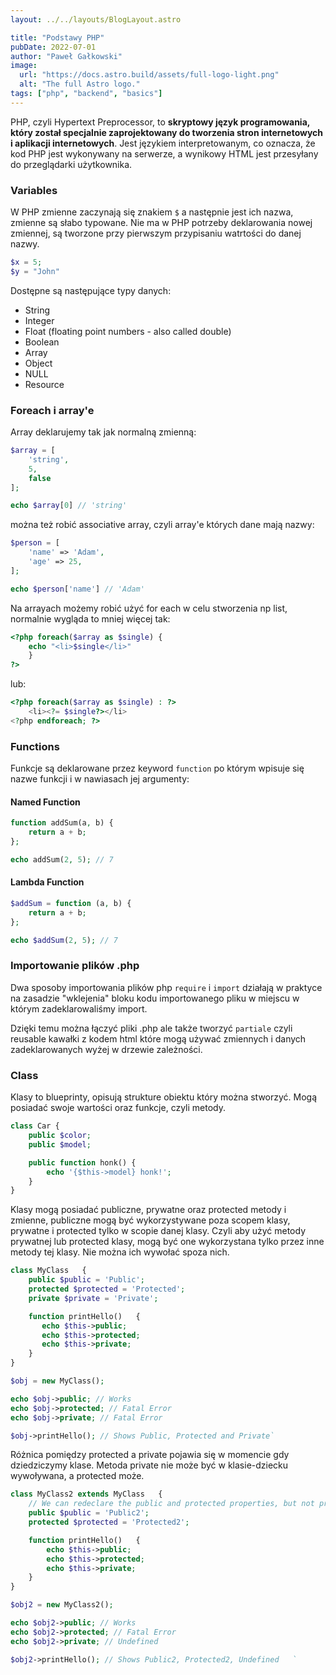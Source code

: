 ```yaml
---
layout: ../../layouts/BlogLayout.astro

title: "Podstawy PHP"
pubDate: 2022-07-01
author: "Paweł Gałkowski"
image:
  url: "https://docs.astro.build/assets/full-logo-light.png"
  alt: "The full Astro logo."
tags: ["php", "backend", "basics"]
---
```


PHP, czyli Hypertext Preprocessor, to **skryptowy język programowania, który został specjalnie zaprojektowany do tworzenia stron internetowych i aplikacji internetowych**. Jest językiem interpretowanym, co oznacza, że kod PHP jest wykonywany na serwerze, a wynikowy HTML jest przesyłany do przeglądarki użytkownika.

### Variables

W PHP zmienne zaczynają się znakiem `$` a następnie jest ich nazwa, zmienne są słabo typowane. Nie ma w PHP potrzeby deklarowania nowej zmiennej, są tworzone przy pierwszym przypisaniu watrtości do danej nazwy.

```php
$x = 5;
$y = "John"
```

Dostępne są następujące typy danych:

- String
- Integer
- Float (floating point numbers - also called double)
- Boolean
- Array
- Object
- NULL
- Resource

### Foreach i array'e

Array deklarujemy tak jak normalną zmienną:

```php
$array = [
	'string',
	5,
	false
];

echo $array[0] // 'string'
```

można też robić associative array, czyli array'e których dane mają nazwy:

```php
$person = [
	'name' => 'Adam',
	'age' => 25,
];

echo $person['name'] // 'Adam'
```

Na arrayach możemy robić użyć for each w celu stworzenia np list, normalnie wygląda to mniej więcej tak:

```php
<?php foreach($array as $single) {
	echo "<li>$single</li>"
	}
?>
```

lub:

```php
<?php foreach($array as $single) : ?>
	<li><?= $single?></li>
<?php endforeach; ?>
```

### Functions

Funkcje są deklarowane przez keyword `function` po którym wpisuje się nazwe funkcji i w nawiasach jej argumenty:

#### Named Function

```php
function addSum(a, b) {
	return a + b;
};

echo addSum(2, 5); // 7
```

#### Lambda Function

```php
$addSum = function (a, b) {
	return a + b;
};

echo $addSum(2, 5); // 7
```

### Importowanie plików .php

Dwa sposoby importowania plików php `require` i `import` działają w praktyce na zasadzie "wklejenia" bloku kodu importowanego pliku w miejscu w którym zadeklarowaliśmy import.

Dzięki temu można łączyć pliki .php ale także tworzyć `partiale` czyli reusable kawałki z kodem html które mogą używać zmiennych i danych zadeklarowanych wyżej w drzewie zależności.

### Class

Klasy to blueprinty, opisują strukture obiektu który można stworzyć. Mogą posiadać swoje wartości oraz funkcje, czyli metody.

```php
class Car {
	public $color;
	public $model;

	public function honk() {
		echo '{$this->model} honk!';
	}
}
```

Klasy mogą posiadać publiczne, prywatne oraz protected metody i zmienne, publiczne mogą być wykorzystywane poza scopem klasy, prywatne i protected tylko w scopie danej klasy. Czyli aby użyć metody prywatnej lub protected klasy, mogą być one wykorzystana tylko przez inne metody tej klasy. Nie można ich wywołać spoza nich.

```php
class MyClass   {
	public $public = 'Public';
	protected $protected = 'Protected';
	private $private = 'Private';

	function printHello()   {
	   echo $this->public;
	   echo $this->protected;
	   echo $this->private;
	}
}

$obj = new MyClass();

echo $obj->public; // Works
echo $obj->protected; // Fatal Error
echo $obj->private; // Fatal Error

$obj->printHello(); // Shows Public, Protected and Private`
```

Różnica pomiędzy protected a private pojawia się w momencie gdy dziedziczymy klase. Metoda private nie może być w klasie-dziecku wywoływana, a protected może.

```php
class MyClass2 extends MyClass   {
	// We can redeclare the public and protected properties, but not private
	public $public = 'Public2';
	protected $protected = 'Protected2';

	function printHello()   {
		echo $this->public;
		echo $this->protected;
		echo $this->private;
	}
}

$obj2 = new MyClass2();

echo $obj2->public; // Works
echo $obj2->protected; // Fatal Error
echo $obj2->private; // Undefined

$obj2->printHello(); // Shows Public2, Protected2, Undefined   `
```
